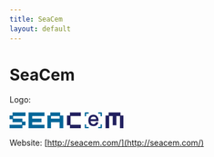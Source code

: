 ```yaml
---
title: SeaCem
layout: default
---
```

# SeaCem

Logo: 

![seacem](images/seacem.png)

Website: 
[http://seacem.com/](http://seacem.com/)
